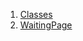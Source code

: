 

1. [Classes](file-___home_harshil_Desktop_open-source_palisadoes_talawa_lib_views_pre_auth_screens_waiting_screen/#classes)
2. [WaitingPage](file-___home_harshil_Desktop_open-source_palisadoes_talawa_lib_views_pre_auth_screens_waiting_screen/WaitingPage-class.html)
